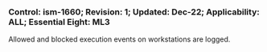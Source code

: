### Control: ism-1660; Revision: 1; Updated: Dec-22; Applicability: ALL; Essential Eight: ML3
<p>Allowed and blocked execution events on workstations are logged.</p>